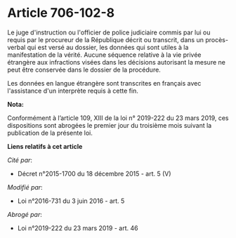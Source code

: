 # Article 706-102-8

Le juge d'instruction ou l'officier de police judiciaire commis par lui ou requis par le procureur de la République décrit ou
transcrit, dans un procès-verbal qui est versé au dossier, les données qui sont utiles à la manifestation de la vérité.
Aucune séquence relative à la vie privée étrangère aux infractions visées dans les décisions autorisant la mesure ne peut
être conservée dans le dossier de la procédure. 

Les données en langue étrangère sont transcrites en français avec l'assistance d'un interprète requis à cette fin.

**Nota:**

Conformément à l’article 109, XIII de la loi n° 2019-222 du 23 mars 2019, ces dispositions sont abrogées le premier jour du
troisième mois suivant la publication de la présente loi.

**Liens relatifs à cet article**

_Cité par_:

  - Décret n°2015-1700 du 18 décembre 2015 - art. 5 (V)

_Modifié par_:

  - Loi n°2016-731 du 3 juin 2016 - art. 5

_Abrogé par_:

  - Loi n°2019-222 du 23 mars 2019 - art. 46
